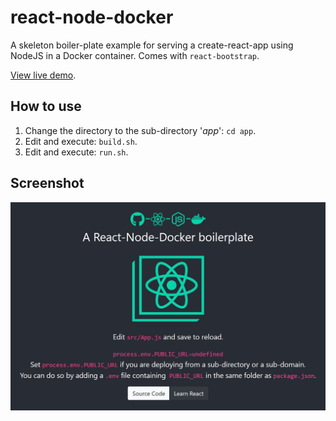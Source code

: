 # react-node-docker
A skeleton boiler-plate example for serving a create-react-app using NodeJS in a Docker container. Comes with `react-bootstrap`.

[View live demo](https://evantay.com/tech/react-node-docker/).

## How to use
1. Change the directory to the sub-directory '_app_': `cd app`.
2. Edit and execute: `build.sh`.
3. Edit and execute: `run.sh`.

## Screenshot

![Alt text](img/screenshot.png?raw=true "Screenshot")


